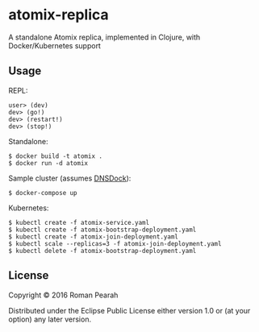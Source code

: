 # atomix-replica

A standalone Atomix replica, implemented in Clojure, with Docker/Kubernetes support

## Usage

REPL:

    user> (dev)
    dev> (go!)
    dev> (restart!)
    dev> (stop!)

Standalone:

    $ docker build -t atomix .
    $ docker run -d atomix

Sample cluster (assumes [DNSDock](https://github.com/tonistiigi/dnsdock)):

    $ docker-compose up
    
Kubernetes:

    $ kubectl create -f atomix-service.yaml
    $ kubectl create -f atomix-bootstrap-deployment.yaml
    $ kubectl create -f atomix-join-deployment.yaml
    $ kubectl scale --replicas=3 -f atomix-join-deployment.yaml
    $ kubectl delete -f atomix-bootstrap-deployment.yaml

## License

Copyright © 2016 Roman Pearah

Distributed under the Eclipse Public License either version 1.0 or (at
your option) any later version.
